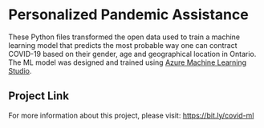 # Personalized Pandemic Assistance
These Python files transformed the open data used to train a machine learning model that
predicts the most probable way one can contract COVID-19 based on their gender, age and geographical location in Ontario.
The ML model was designed and trained using [Azure Machine Learning Studio](https://azure.microsoft.com/en-ca/services/machine-learning/).

## Project Link
For more information about this project, please visit: https://bit.ly/covid-ml
